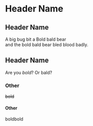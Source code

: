 # Header Name

## Header Name

A big bug bit a Bold bald bear   
and the bold bald bear bled blood badly.

## Header Name

Are you *bold*? Or bald?

### Other

~~bold~~

#### Other

boldbold